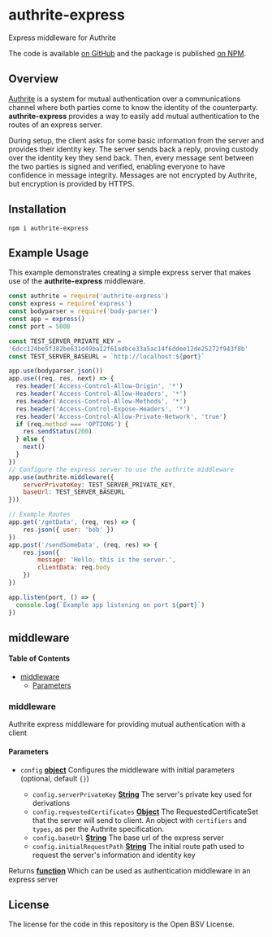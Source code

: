 # authrite-express

Express middleware for Authrite

The code is available [on GitHub](https://github.com/p2ppsr/authrite-express) and the package is published [on NPM](https://www.npmjs.com/package/authrite-express).

## Overview

[Authrite](https://projectbabbage.com/authrite) is a system for mutual authentication over a communications channel where both parties come to know the identity of the counterparty.
**authrite-express** provides a way to easily add mutual authentication to the routes of an express server.

During setup, the client asks for some basic information from the server and provides their identity key. The server sends back a reply, proving custody over the identity key they send back. Then, every message sent between the two parties is signed and verified, enabling everyone to have confidence in message integrity. Messages are not encrypted by Authrite, but encryption is provided by HTTPS.

## Installation

    npm i authrite-express

## Example Usage

This example demonstrates creating a simple express server that makes use of the **authrite-express** middleware.

```js
const authrite = require('authrite-express')
const express = require('express')
const bodyparser = require('body-parser')
const app = express()
const port = 5000

const TEST_SERVER_PRIVATE_KEY = 
'6dcc124be5f382be631d49ba12f61adbce33a5ac14f6ddee12de25272f943f8b'
const TEST_SERVER_BASEURL = `http://localhost:${port}`

app.use(bodyparser.json())
app.use((req, res, next) => {
  res.header('Access-Control-Allow-Origin', '*')
  res.header('Access-Control-Allow-Headers', '*')
  res.header('Access-Control-Allow-Methods', '*')
  res.header('Access-Control-Expose-Headers', '*')
  res.header('Access-Control-Allow-Private-Network', 'true')
  if (req.method === 'OPTIONS') {
    res.sendStatus(200)
  } else {
    next()
  }
})
// Configure the express server to use the authrite middleware
app.use(authrite.middleware({
    serverPrivateKey: TEST_SERVER_PRIVATE_KEY,
    baseUrl: TEST_SERVER_BASEURL
}))

// Example Routes
app.get('/getData', (req, res) => {
    res.json({ user: 'bob' })
}) 
app.post('/sendSomeData', (req, res) => {
    res.json({
        message: 'Hello, this is the server.',
        clientData: req.body
    })
})

app.listen(port, () => {
  console.log(`Example app listening on port ${port}`)
})
```

## middleware

<!-- Generated by documentation.js. Update this documentation by updating the source code. -->

#### Table of Contents

*   [middleware](#middleware)
    *   [Parameters](#parameters)

### middleware

Authrite express middleware for providing mutual authentication with a client

#### Parameters

*   `config` **[object](https://developer.mozilla.org/docs/Web/JavaScript/Reference/Global_Objects/Object)** Configures the middleware with initial parameters (optional, default `{}`)

    *   `config.serverPrivateKey` **[String](https://developer.mozilla.org/docs/Web/JavaScript/Reference/Global_Objects/String)** The server's private key used for derivations
    *   `config.requestedCertificates` **[Object](https://developer.mozilla.org/docs/Web/JavaScript/Reference/Global_Objects/Object)** The RequestedCertificateSet that the server will send to client. An object with `certifiers` and `types`, as per the Authrite specification.
    *   `config.baseUrl` **[String](https://developer.mozilla.org/docs/Web/JavaScript/Reference/Global_Objects/String)** The base url of the express server
    *   `config.initialRequestPath` **[String](https://developer.mozilla.org/docs/Web/JavaScript/Reference/Global_Objects/String)** The initial route path used to request the server's information and identity key

Returns **[function](https://developer.mozilla.org/docs/Web/JavaScript/Reference/Statements/function)** Which can be used as authentication middleware in an express server

## License

The license for the code in this repository is the Open BSV License.
